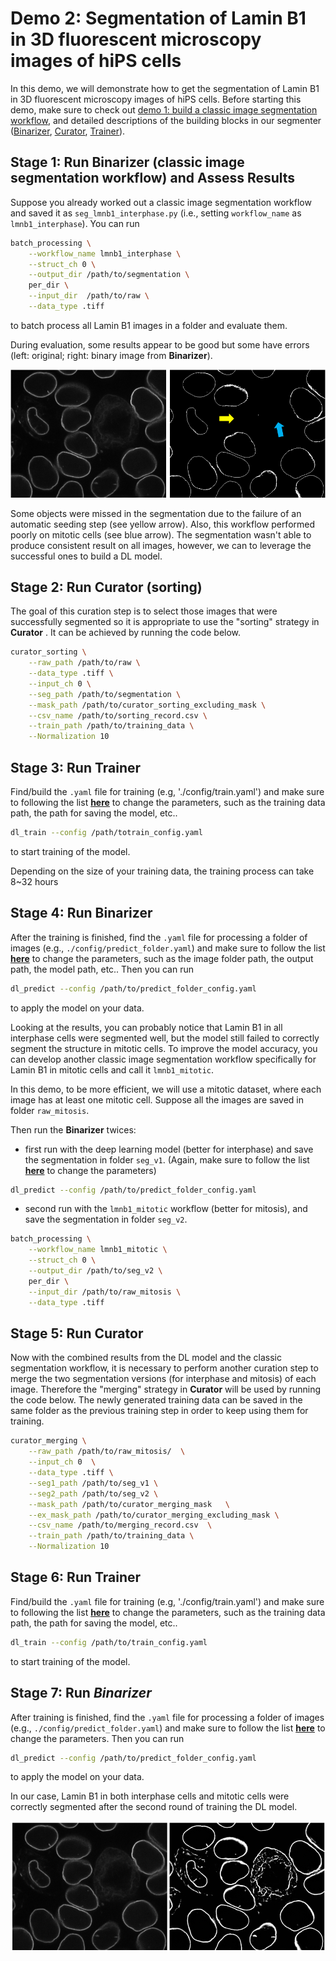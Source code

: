 # Demo 2: Segmentation of Lamin B1 in 3D fluorescent microscopy images of hiPS cells 

In this demo, we will demonstrate how to get the segmentation of Lamin B1 in 3D fluorescent microscopy images of hiPS cells. Before starting this demo, make sure to check out [demo 1: build a classic image segmentation workflow](./demo_1.md), and detailed descriptions of the building blocks in our segmenter ([Binarizer](./bb1.md), [Curator](./bb2.md), [Trainer](./bb3.md)).

## Stage 1: Run **Binarizer** (classic image segmentation workflow) and Assess Results

Suppose you already worked out a classic image segmentation workflow and saved it as `seg_lmnb1_interphase.py` (i.e., setting `workflow_name` as `lmnb1_interphase`). You can run 

```bash
batch_processing \
    --workflow_name lmnb1_interphase \
    --struct_ch 0 \
    --output_dir /path/to/segmentation \
    per_dir \
    --input_dir  /path/to/raw \
    --data_type .tiff
```
to batch process all Lamin B1 images in a folder and evaluate them.

During evaluation, some results appear to be good but some have errors (left: original; right: binary image from **Binarizer**). 

![wf1 pic](./wf_pic.png)

Some objects were missed in the segmentation due to the failure of an automatic seeding step (see yellow arrow). Also, this workflow performed poorly on mitotic cells (see blue arrow). The segmentation wasn't able to produce consistent result on all images, however, we can to leverage the successful ones to build a DL model.

## Stage 2: Run **Curator** (sorting)

The goal of this curation step is to select those images that were successfully segmented so it is appropriate to use the "sorting" strategy in **Curator** . It can be achieved by running the code below.

```bash
curator_sorting \
    --raw_path /path/to/raw \
    --data_type .tiff \
    --input_ch 0 \
    --seg_path /path/to/segmentation \
    --mask_path /path/to/curator_sorting_excluding_mask \
    --csv_name /path/to/sorting_record.csv \
    --train_path /path/to/training_data \
    --Normalization 10
```

## Stage 3: Run **Trainer** 

Find/build the `.yaml` file for training (e.g, './config/train.yaml') and make sure to following the list [**here**](./doc_train_yaml.md) to change the parameters, such as the training data path, the path for saving the model, etc..

```bash
dl_train --config /path/totrain_config.yaml
```
to start training of the model. 

Depending on the size of your training data, the training process can take 8~32 hours

## Stage 4: Run **Binarizer**

After the training is finished, find the `.yaml` file for processing a folder of images (e.g., `./config/predict_folder.yaml`) and make sure to follow the list [**here**](./doc_pred_yaml.md) to change the parameters, such as the image folder path, the output path, the model path, etc.. Then you can run

```bash
dl_predict --config /path/to/predict_folder_config.yaml
```
to apply the model on your data.

Looking at the results, you can probably notice that Lamin B1 in all interphase cells were segmented well, but the model still failed to correctly segment the structure in mitotic cells. To improve the model accuracy, you can develop another classic image segmentation workflow specifically for Lamin B1 in mitotic cells and call it `lmnb1_mitotic`.

In this demo, to be more efficient, we will use a mitotic dataset, where each image has at least one mitotic cell. Suppose all the images are saved in folder `raw_mitosis`. 

Then run the **Binarizer** twices:
* first run with the deep learning model (better for interphase) and save the segmentation in folder `seg_v1`. (Again, make sure to follow the list [**here**](./doc_pred_yaml.md) to change the parameters)

```bash
dl_predict --config /path/to/predict_folder_config.yaml
```

* second run with the `lmnb1_mitotic` workflow (better for mitosis), and save the segmentation in folder `seg_v2`.

```bash
batch_processing \
    --workflow_name lmnb1_mitotic \
    --struct_ch 0 \
    --output_dir /path/to/seg_v2 \
    per_dir \
    --input_dir /path/to/raw_mitosis \
    --data_type .tiff
```

## Stage 5: Run **Curator**

Now with the combined results from the DL model and the classic segmentation workflow, it is necessary to perform another curation step to merge the two segmentation versions (for interphase and mitosis) of each image. Therefore the "merging" strategy in **Curator** will be used by running the code below. The newly generated training data can be saved in the same folder as the previous training step in order to keep using them for training. 

```bash
curator_merging \
    --raw_path /path/to/raw_mitosis/  \
    --input_ch 0  \
    --data_type .tiff \
    --seg1_path /path/to/seg_v1 \
    --seg2_path /path/to/seg_v2 \
    --mask_path /path/to/curator_merging_mask   \
    --ex_mask_path /path/to/curator_merging_excluding_mask \
    --csv_name /path/to/merging_record.csv  \
    --train_path /path/to/training_data \
    --Normalization 10
```

## Stage 6: Run **Trainer**

Find/build the `.yaml` file for training (e.g, './config/train.yaml') and make sure to following the list [**here**](./doc_train_yaml.md) to change the parameters, such as the training data path, the path for saving the model, etc..

```bash
dl_train --config /path/to/train_config.yaml
```
to start training of the model. 

## Stage 7: Run *Binarizer*

After training is finished, find the `.yaml` file for processing a folder of images (e.g., `./config/predict_folder.yaml`) and make sure to follow the list [**here**](./doc_pred_yaml.md) to change the parameters. Then you can run

```bash
dl_predict --config /path/to/predict_folder_config.yaml
```
to apply the model on your data.

In our case, Lamin B1 in both interphase cells and mitotic cells were correctly segmented after the second round of training the DL model. 

![dl pic](./dl_final.png)

